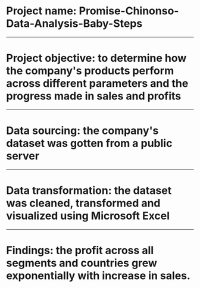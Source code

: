 # Project name: Promise-Chinonso-Data-Analysis-Baby-Steps

----
# Project objective: to determine how the company's products perform across different parameters and the progress made in sales and profits


----
# Data sourcing: the company's dataset was gotten from a public server


----
# Data transformation: the dataset was cleaned, transformed and visualized using Microsoft Excel


----
# Findings: the profit across all segments and countries grew exponentially with increase in sales. 


